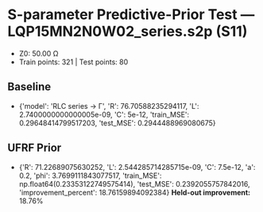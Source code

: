 # S-parameter Predictive-Prior Test — LQP15MN2N0W02_series.s2p (S11)
- Z0: 50.00 Ω
- Train points: 321  |  Test points: 80

## Baseline
- {'model': 'RLC series -> Γ', 'R': 76.70588235294117, 'L': 2.7400000000000005e-09, 'C': 5e-12, 'train_MSE': 0.29648414799517203, 'test_MSE': 0.2944488969080675}

## UFRF Prior
- {'R': 71.22689075630252, 'L': 2.544285714285715e-09, 'C': 7.5e-12, 'a': 0.2, 'phi': 3.7699111843077517, 'train_MSE': np.float64(0.23353122749575414), 'test_MSE': 0.2392055757842016, 'improvement_percent': 18.76159894092384}
**Held-out improvement:** 18.76%
